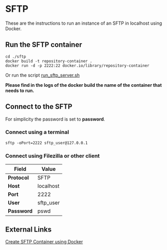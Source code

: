 # SFTP
These are the instructions to run an instance of an SFTP in localhost using Docker.

## Run the SFTP container
```shell
cd ./sftp
docker build -t repository-container .
docker run -d -p 2222:22 docker.io/library/repository-container
```
Or run the script [run_sftp_server.sh](run_sftp_server.sh)

**Please find in the logs of the docker build the name of the container that needs to run.**

## Connect to the SFTP
For simplicity the password is set to **password**.

### Connect using a terminal
```shell
sftp -oPort=2222 sftp_user@127.0.0.1
```

### Connect using Filezilla or other client
| Field        | Value     |
|--------------|-----------|
| **Protocol** | SFTP      |
| **Host**     | localhost |
| **Port**     | 2222      |
| **User**     | sftp_user |
| **Password** | pswd      |

## External Links
[Create SFTP Container using Docker](https://medium.com/@lejiend7/create-sftp-container-using-docker-e6f099762e42)
